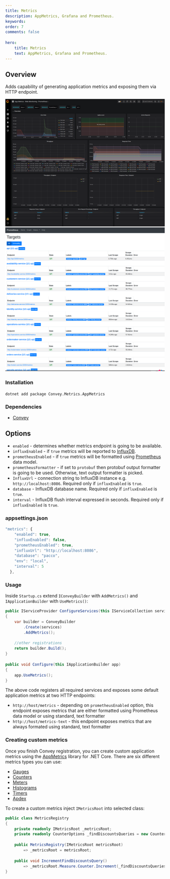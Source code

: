 ```yaml
---
title: Metrics
description: AppMetrics, Grafana and Prometheus.
keywords:
order: 7
comments: false

hero:
    title: Metrics
    text: AppMetrics, Grafana and Prometheus.
---
```


## Overview
Adds capability of generating application metrics and exposing them via HTTP endpoint.

![](/img/grafana.png "Grafana")
![](/img/prometheus.png "Prometheus")

### Installation
`dotnet add package Convey.Metrics.AppMetrics`

### Dependencies

* [Convey](https://www.nuget.org/packages/Convey)


## Options
* `enabled` - determines whether metrics endpoint is going to be available.
* `influxEnabled` - if `true` metrics will be reported to [InfluxDB](https://www.influxdata.com/).
* `prometheusEnabled` - if `true` metrics will be formatted using [Prometheus](https://prometheus.io/) data model.
* `prometheusFormatter` - if set to `protobuf` then protobuf output formatter is going to be used. Otherwise, text output formatter is picked.
* `InfluxUrl` - connection string to InfluxDB instance e.g. `http://localhost:8086`. Required only if `influxEnabled` is `true`.
* `database` - InfluxDB database name. Required only if `influxEnabled` is `true`.
* `interval` - InfluxDB flush interval expressed in seconds. Required only if `influxEnabled` is `true`.

### appsettings.json

```js
"metrics": {
    "enabled": true,
    "influxEnabled": false,
    "prometheusEnabled": true,
    "influxUrl": "http://localhost:8086",
    "database": "pacco",
    "env": "local",
    "interval": 5
  },
```

### Usage
Inside ``Startup.cs`` extend ``IConveyBuilder`` with ``AddMetrics()`` and ``IApplicationBuilder`` with ``UseMetrics()``:

```csharp
public IServiceProvider ConfigureServices(this IServiceCollection services)
{
    var builder = ConveyBuilder
        .Create(services)
        .AddMetrics();

    //other registrations    
    return builder.Build();
}

public void Configure(this IApplicationBuilder app)
{
    app.UseMetrics();
}
```
The above code registers all required services and exposes some default application metrics at two HTTP endpoints:

* `http://host/metrics` - depending on `prometheusEnabled` option, this endpoint exposes metrics that are either formatted using Prometheus data model or using standard, text formatter
* `http://host/metrics-text` - this endpoint exposes metrics that are always formated using standard, text formatter

### Creating custom metrics
Once you finish Convey registration, you can create custom application metrics using the [AppMetrics](https://www.app-metrics.io/) library for .NET Core. There are six different metrics types you can use:

* [Gauges](https://www.app-metrics.io/getting-started/metric-types/gauges/)
* [Counters](https://www.app-metrics.io/getting-started/metric-types/counters/)
* [Meters](https://www.app-metrics.io/getting-started/metric-types/meters/)
* [Histograms](https://www.app-metrics.io/getting-started/metric-types/histograms/)
* [Timers](https://www.app-metrics.io/getting-started/metric-types/timers/)
* [Apdex](https://www.app-metrics.io/getting-started/metric-types/apdex/)

To create a custom metrics inject ``IMetricsRoot`` into selected class:

```csharp
public class MetricsRegistry
{
    private readonly IMetricsRoot _metricsRoot;
    private readonly CounterOptions _findDiscountsQueries = new CounterOptions { Name = "find-discount" };

    public MetricsRegistry(IMetricsRoot metricsRoot)
        => _metricsRoot = metricsRoot;
    
    public void IncrementFindDiscountsQuery()
        => _metricsRoot.Measure.Counter.Increment(_findDiscountsQueries);
}
```

